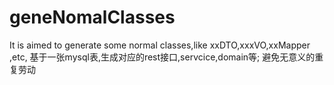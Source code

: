 # geneNomalClasses
It is aimed to generate some normal classes,like xxDTO,xxxVO,xxMapper ,etc,
基于一张mysql表,生成对应的rest接口,servcice,domain等;
避免无意义的重复劳动
